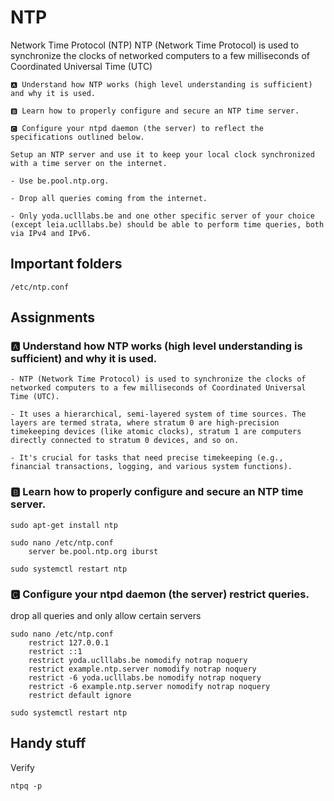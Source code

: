 # NTP

Network Time Protocol (NTP)
NTP (Network Time Protocol) is used to synchronize the clocks of networked computers to a few milliseconds of Coordinated Universal Time (UTC)

    🅰 Understand how NTP works (high level understanding is sufficient) and why it is used.

    🅱 Learn how to properly configure and secure an NTP time server.

    🅲 Configure your ntpd daemon (the server) to reflect the specifications outlined below.

    Setup an NTP server and use it to keep your local clock synchronized with a time server on the internet.

    - Use be.pool.ntp.org.

    - Drop all queries coming from the internet.

    - Only yoda.uclllabs.be and one other specific server of your choice (except leia.uclllabs.be) should be able to perform time queries, both via IPv4 and IPv6.

## Important folders

    /etc/ntp.conf

## Assignments

### 🅰 Understand how NTP works (high level understanding is sufficient) and why it is used.

    - NTP (Network Time Protocol) is used to synchronize the clocks of networked computers to a few milliseconds of Coordinated Universal Time (UTC).

    - It uses a hierarchical, semi-layered system of time sources. The layers are termed strata, where stratum 0 are high-precision timekeeping devices (like atomic clocks), stratum 1 are computers directly connected to stratum 0 devices, and so on.

    - It's crucial for tasks that need precise timekeeping (e.g., financial transactions, logging, and various system functions).

### 🅱 Learn how to properly configure and secure an NTP time server.

    sudo apt-get install ntp

    sudo nano /etc/ntp.conf
        server be.pool.ntp.org iburst

    sudo systemctl restart ntp

### 🅲 Configure your ntpd daemon (the server) restrict queries.

drop all queries and only allow certain servers

    sudo nano /etc/ntp.conf
        restrict 127.0.0.1
        restrict ::1
        restrict yoda.uclllabs.be nomodify notrap noquery
        restrict example.ntp.server nomodify notrap noquery
        restrict -6 yoda.uclllabs.be nomodify notrap noquery
        restrict -6 example.ntp.server nomodify notrap noquery
        restrict default ignore

    sudo systemctl restart ntp

## Handy stuff

Verify

    ntpq -p
